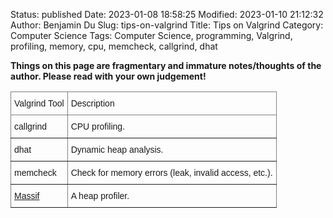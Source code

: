 Status: published
Date: 2023-01-08 18:58:25
Modified: 2023-01-10 21:12:32
Author: Benjamin Du
Slug: tips-on-valgrind
Title: Tips on Valgrind
Category: Computer Science
Tags: Computer Science, programming, Valgrind, profiling, memory, cpu, memcheck, callgrind, dhat

**Things on this page are fragmentary and immature notes/thoughts of the author. Please read with your own judgement!**

<style type="text/css">
.tg  {border-collapse:collapse;border-spacing:0;}
.tg td{border-color:black;border-style:solid;border-width:1px;font-family:Arial, sans-serif;font-size:14px;
  overflow:hidden;padding:10px 5px;word-break:normal;}
.tg th{border-color:black;border-style:solid;border-width:1px;font-family:Arial, sans-serif;font-size:14px;
  font-weight:normal;overflow:hidden;padding:10px 5px;word-break:normal;}
.tg .tg-0pky{border-color:inherit;text-align:left;vertical-align:top}
.tg .tg-0lax{text-align:left;vertical-align:top}
</style>
<table class="tg">
<thead>
  <tr>
    <th class="tg-0pky">Valgrind Tool</th>
    <th class="tg-0pky">Description</th>
  </tr>
</thead>
<tbody>
  <tr>
    <td class="tg-0pky"> callgrind </td>
    <td class="tg-0pky"> CPU profiling. </td>
  </tr>
  <tr>
    <td class="tg-0pky">dhat</td>
    <td class="tg-0pky">Dynamic heap analysis. </td>
  </tr>
  <tr>
    <td class="tg-0pky">memcheck</td>
    <td class="tg-0pky">Check for memory errors (leak, invalid access, etc.).</td>
  </tr>
  <tr>
    <td class="tg-0pky">
        <a href="https://valgrind.org/docs/manual/ms-manual.html"> Massif </a>
    </td>
    <td class="tg-0pky"> A heap profiler. </td>
  </tr>
</tbody>
</table>

